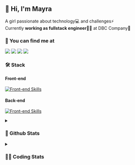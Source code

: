 ## 👋 Hi, I'm Mayra

A girl passionate about technology💻 and challenges⚡  
Currently **working as fullstack engineer**👩‍💻 at DBC Company🚀   

### 💬 You can find me at

<a href="https://mayra.dev" target="_blank" rel="noopener"><img src="https://img.shields.io/badge/-mayra.dev-005FED?style=flat&logo=Google-chrome&logoColor=white"/></a>
<a href="https://linkedin.com/in/mayraamaral" target="_blank" rel="noopener"><img src="https://img.shields.io/badge/-/mayraamaral-0077B5?style=flat&logo=Linkedin&logoColor=white"/></a>
<a href="mailto:mayra@mayra.dev" target="_blank" rel="noopener"><img src="https://img.shields.io/badge/-mayra@mayra.dev-D14836?style=flat&logo=Gmail&logoColor=white"/></a>
<a href="" target="_blank" rel="noopener"><img src="https://img.shields.io/badge/-mayraamaral-7289DA?style=flat&logo=Discord&logoColor=white"/></a>

### 🛠️ Stack
#### Front-end

[![Front-end Skills](https://skillicons.dev/icons?i=react,next,redux,styledcomponents,html,css,sass,js,ts,figma)](https://skillicons.dev)
#### Back-end

[![Front-end Skills](https://skillicons.dev/icons?i=java,spring,postgres,git,linux,bash,nodejs,docker,jenkins)](https://skillicons.dev)


<details>
    <summary><h3>📌 Github Stats</h3></summary>
    <div align="center">
        <table>
      <td><img height="160em" src="https://github-readme-stats.vercel.app/api?username=mayraamaral&show_icons=true&theme=algolia&hide_border=true&hide=stars&count_private=true" alt="Readme stats"></td>
      <td><img height="160em" src="https://github-readme-stats.vercel.app/api/top-langs/?username=mayraamaral&&layout=compact&&theme=algolia&hide_border=true&langs_count=6" alt="Language stats"></td>
       </table>
  </div> 
    

  <p align="center">
    <img src="https://github-readme-streak-stats.herokuapp.com?user=mayraamaral&theme=dark&hide_border=true&date_format=j%20M%5B%20Y%5D&locale=pt-br&background=050F2C&ring=0195DD&fire=23AA7D&currStreakLabel=23AA7D" alt="Streak stats">
  </p> 
</details>

<details>
  <summary><h3>👩‍💻 Coding Stats</h3></summary>
  
  <!--START_SECTION:waka-->
![Code Time](http://img.shields.io/badge/Code%20Time-109%20hrs%2036%20mins-blue)

**🐱 My GitHub Data** 

> 📦 578.1 kB Used in GitHub's Storage 
 > 
> 🏆 238 Contributions in the Year 2023
 > 
> 🚫 Not Opted to Hire
 > 
> 📜 45 Public Repositories 
 > 
> 🔑 24 Private Repositories 
 > 
**I'm an Early 🐤** 

```text
🌞 Morning                297 commits         ████░░░░░░░░░░░░░░░░░░░░░   15.85 % 
🌆 Daytime                811 commits         ███████████░░░░░░░░░░░░░░   43.28 % 
🌃 Evening                666 commits         █████████░░░░░░░░░░░░░░░░   35.54 % 
🌙 Night                  100 commits         █░░░░░░░░░░░░░░░░░░░░░░░░   05.34 % 
```
📅 **I'm Most Productive on Monday** 

```text
Monday                   396 commits         █████░░░░░░░░░░░░░░░░░░░░   21.13 % 
Tuesday                  320 commits         ████░░░░░░░░░░░░░░░░░░░░░   17.08 % 
Wednesday                258 commits         ███░░░░░░░░░░░░░░░░░░░░░░   13.77 % 
Thursday                 304 commits         ████░░░░░░░░░░░░░░░░░░░░░   16.22 % 
Friday                   246 commits         ███░░░░░░░░░░░░░░░░░░░░░░   13.13 % 
Saturday                 129 commits         ██░░░░░░░░░░░░░░░░░░░░░░░   06.88 % 
Sunday                   221 commits         ███░░░░░░░░░░░░░░░░░░░░░░   11.79 % 
```


📊 **This Week I Spent My Time On** 

```text
🕑︎ Time Zone: America/Sao_Paulo

💬 Programming Languages: 
Java                     3 hrs 33 mins       ███████████░░░░░░░░░░░░░░   45.10 % 
XML                      1 hr 49 mins        ██████░░░░░░░░░░░░░░░░░░░   23.25 % 
SQL                      1 hr 38 mins        █████░░░░░░░░░░░░░░░░░░░░   20.90 % 
Markdown                 34 mins             ██░░░░░░░░░░░░░░░░░░░░░░░   07.24 % 
GitIgnore file           16 mins             █░░░░░░░░░░░░░░░░░░░░░░░░   03.51 % 

🔥 Editors: 
IntelliJ                 5 hrs 41 mins       ██████████████████░░░░░░░   72.29 % 
VS Code                  2 hrs 11 mins       ███████░░░░░░░░░░░░░░░░░░   27.71 % 

🐱‍💻 Projects: 
vs12-back                2 hrs 22 mins       ████████░░░░░░░░░░░░░░░░░   30.21 % 
junit                    2 hrs 16 mins       ███████░░░░░░░░░░░░░░░░░░   28.88 % 
aula8                    28 mins             ██░░░░░░░░░░░░░░░░░░░░░░░   06.12 % 
Guilherme Militão        23 mins             █░░░░░░░░░░░░░░░░░░░░░░░░   04.95 % 
Antonio Badaro           19 mins             █░░░░░░░░░░░░░░░░░░░░░░░░   04.22 % 

💻 Operating System: 
Linux                    7 hrs 52 mins       █████████████████████████   100.00 % 
```

**I Mostly Code in JavaScript** 

```text
JavaScript               98 repos            ███████░░░░░░░░░░░░░░░░░░   28.99 % 
TypeScript               92 repos            ███████░░░░░░░░░░░░░░░░░░   27.22 % 
HTML                     76 repos            ██████░░░░░░░░░░░░░░░░░░░   22.49 % 
Java                     52 repos            ████░░░░░░░░░░░░░░░░░░░░░   15.38 % 
CSS                      17 repos            █░░░░░░░░░░░░░░░░░░░░░░░░   05.03 % 
```




 Last Updated on 29/07/2023 18:41:38 UTC
<!--END_SECTION:waka-->

</details>
